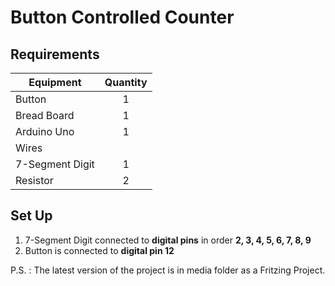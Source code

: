 # Button Controlled Counter

## Requirements

| Equipment | Quantity |
|---|:-:|
| Button | 1 |
| Bread Board  | 1  |
| Arduino Uno  | 1  |
| Wires  |   |
| 7-Segment Digit |  1 |
| Resistor |  2 |

## Set Up

1. 7-Segment Digit connected to **digital pins** in order **2, 3, 4, 5, 6, 7, 8, 9**
2. Button is connected to **digital pin 12**

P.S. : The latest version of the project is in media folder as a Fritzing Project.
	